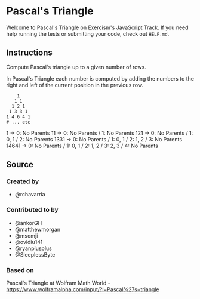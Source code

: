 # Pascal's Triangle

Welcome to Pascal's Triangle on Exercism's JavaScript Track.
If you need help running the tests or submitting your code, check out `HELP.md`.

## Instructions

Compute Pascal's triangle up to a given number of rows.

In Pascal's Triangle each number is computed by adding the numbers to the right and left of the current position in the previous row.

```text
    1
   1 1
  1 2 1
 1 3 3 1
1 4 6 4 1
# ... etc
```

1 ->   0: No Parents
11 ->  0: No Parents / 1: No Parents
121 -> 0: No Parents / 1: 0, 1 / 2: No Parents
1331 -> 0: No Parents / 1: 0, 1 / 2: 1, 2 / 3: No Parents
14641 -> 0: No Parents / 1: 0, 1 / 2: 1, 2 / 3: 2, 3 / 4: No Parents

## Source

### Created by

- @rchavarria

### Contributed to by

- @ankorGH
- @matthewmorgan
- @msomji
- @ovidiu141
- @ryanplusplus
- @SleeplessByte

### Based on

Pascal's Triangle at Wolfram Math World - https://www.wolframalpha.com/input/?i=Pascal%27s+triangle